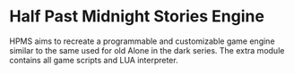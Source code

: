  # Half Past Midnight Stories Engine
 HPMS aims to recreate a programmable and customizable game engine similar to the same used for
 old Alone in the dark series.
 The extra module contains all game scripts and LUA interpreter.

